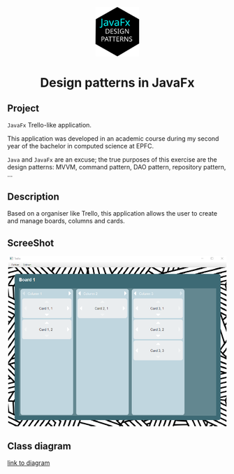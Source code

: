 <p align="center">
  <img alt="Logo" src="https://github.com/Xebache/DesignPatterns/blob/main/docs/design_patterns_logo.svg" width="100" />
</p>
<h1 align="center">
  Design patterns in JavaFx
</h1>

## Project

 `JavaFx` Trello-like application.

 This application was developed in an academic course during my second year of the bachelor in computed science at EPFC.
 
 `Java` and `JavaFx` are an excuse; the true purposes of this exercise are the design patterns: MVVM, command pattern, DAO pattern, repository pattern, ... 

## Description

 Based on a organiser like Trello, this application allows the user to create and manage boards, columns and cards.

## ScreeShot

 <div align="center">
    <img alt="screenshot" src="https://github.com/Xebache/DesignPatterns/blob/main/docs/board1.png" width="500">
 </div>

 ## Class diagram

 <a href="https://github.com/Xebache/DesignPatterns/blob/main/docs/Class%20Diagram.pdf">link to diagram<a>
